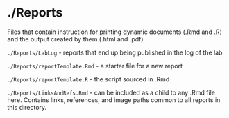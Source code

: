 ./Reports
========================

Files that contain instruction for printing  dynamic documents (.Rmd and .R) and the output  created by them (.html and .pdf).  

<code>./Reports/LabLog</code> - reports that end up being published in the log of the lab  

<code>./Reports/reportTemplate.Rmd</code> - a starter file for a new report

<code>./Reports/reportTemplate.R</code> - the script sourced in  .Rmd 

<code>./Reports/LinksAndRefs.Rmd</code> - can be included as a child to any .Rmd file here. Contains links, references, and image paths common to all reports in this directory.